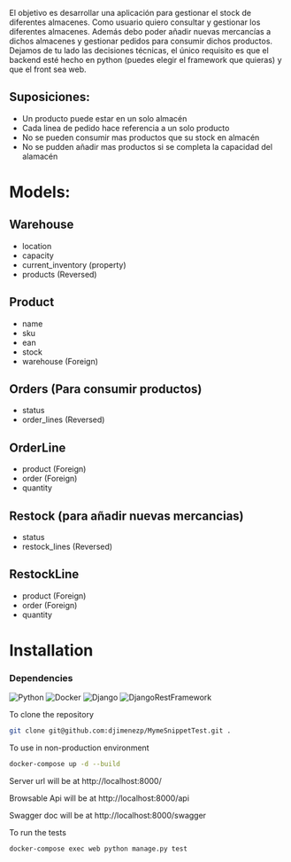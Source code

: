 El objetivo es desarrollar una aplicación para gestionar el stock de diferentes almacenes.
Como usuario quiero consultar y gestionar los diferentes almacenes.
Además debo poder añadir nuevas mercancías a dichos almacenes y gestionar pedidos para consumir dichos productos.
Dejamos de tu lado las decisiones técnicas, el único requisito es que el backend esté hecho en python (puedes elegir el
framework que quieras) y que el front sea web.

## Suposiciones:

* Un producto puede estar en un solo almacén
* Cada linea de pedido hace referencia a un solo producto
* No se pueden consumir mas productos que su stock en almacén
* No se pudden añadir mas productos si se completa la capacidad del alamacén

# Models:

## Warehouse

* location
* capacity
* current_inventory (property)
* products (Reversed)

## Product
* name
* sku
* ean
* stock
* warehouse (Foreign)

## Orders (Para consumir productos)
* status
* order_lines  (Reversed)

## OrderLine
* product (Foreign)
* order (Foreign)
* quantity

## Restock (para añadir nuevas mercancias)
* status
* restock_lines  (Reversed)

## RestockLine
* product (Foreign)
* order (Foreign)
* quantity

# Installation

### Dependencies

![Python](https://img.shields.io/badge/Python-3.9.6-greenyellow)
![Docker](https://img.shields.io/badge/Docker-3.9.2-blue)
![Django](https://img.shields.io/badge/Django-4.1.4-darkgreen)
![DjangoRestFramework](https://img.shields.io/badge/DjangoRestFramwork-3.13.1-darkred)

To clone the repository

```sh
git clone git@github.com:djimenezp/MymeSnippetTest.git .
```

To use in non-production environment

```sh
docker-compose up -d --build
```

Server url will be at http://localhost:8000/

Browsable Api will be at http://localhost:8000/api

Swagger doc will be at http://localhost:8000/swagger

To run the tests

```sh
docker-compose exec web python manage.py test
```
